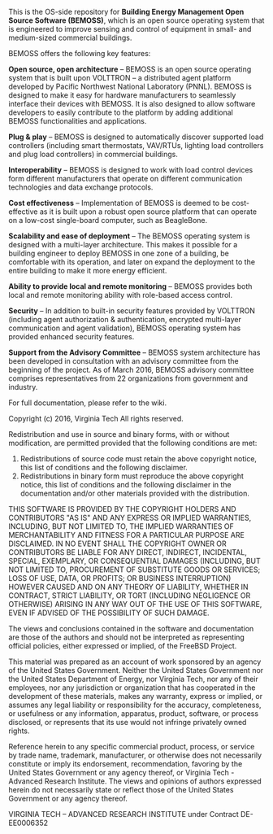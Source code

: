 This is the OS-side repository for **Building Energy Management Open Source Software (BEMOSS)**, which is an open source operating system that is engineered to improve sensing and control of equipment in small- and medium-sized commercial buildings. 

BEMOSS offers the following key features: 

**Open source, open architecture** – BEMOSS is an open source operating system that is built upon VOLTTRON – a distributed agent platform developed by Pacific Northwest National Laboratory (PNNL). BEMOSS is designed to make it easy for hardware manufacturers to seamlessly interface their devices with BEMOSS. It is also designed to allow software developers to easily contribute to the platform by adding additional BEMOSS functionalities and applications.

**Plug & play** – BEMOSS is designed to automatically discover supported load controllers (including smart thermostats, VAV/RTUs, lighting load controllers and plug load controllers) in commercial buildings. 

**Interoperability** – BEMOSS is designed to work with load control devices form different manufacturers that operate on different communication technologies and data exchange protocols. 

**Cost effectiveness** – Implementation of BEMOSS is deemed to be cost-effective as it is built upon a robust open source platform that can operate on a low-cost single-board computer, such as BeagleBone. 

**Scalability and ease of deployment** – The BEMOSS operating system is designed with a multi-layer architecture. This makes it possible for a building engineer to deploy BEMOSS in one zone of a building, be comfortable with its operation, and later on expand the deployment to the entire building to make it more energy efficient.

**Ability to provide local and remote monitoring** – BEMOSS provides both local and remote monitoring ability with role-based access control. 

**Security** – In addition to built-in security features provided by VOLTTRON (including agent authorization & authentication, encrypted multi-layer communication and agent validation), BEMOSS operating system has provided enhanced security features. 
 
**Support from the Advisory Committee** – BEMOSS system architecture has been developed in consultation with an advisory committee from the beginning of the project.  As of March 2016, BEMOSS advisory committee comprises representatives from 22 organizations from government and industry. 

For full documentation, please refer to the wiki.

Copyright (c) 2016, Virginia Tech
All rights reserved.

Redistribution and use in source and binary forms, with or without modification, are permitted provided that the following conditions are met: 
1. Redistributions of source code must retain the above copyright notice, this list of conditions and the following disclaimer.
2. Redistributions in binary form must reproduce the above copyright notice, this list of conditions and the following disclaimer in the documentation and/or other materials provided with the distribution.

THIS SOFTWARE IS PROVIDED BY THE COPYRIGHT HOLDERS AND CONTRIBUTORS "AS IS" AND ANY EXPRESS OR IMPLIED WARRANTIES, INCLUDING, BUT NOT LIMITED TO, THE IMPLIED WARRANTIES OF MERCHANTABILITY AND FITNESS FOR A PARTICULAR PURPOSE ARE DISCLAIMED. IN NO EVENT SHALL THE COPYRIGHT OWNER OR CONTRIBUTORS BE LIABLE FOR ANY DIRECT, INDIRECT, INCIDENTAL, SPECIAL, EXEMPLARY, OR CONSEQUENTIAL DAMAGES (INCLUDING, BUT NOT LIMITED TO, PROCUREMENT OF SUBSTITUTE GOODS OR SERVICES; LOSS OF USE, DATA, OR PROFITS; OR BUSINESS INTERRUPTION) HOWEVER CAUSED AND ON ANY THEORY OF LIABILITY, WHETHER IN CONTRACT, STRICT LIABILITY, OR TORT (INCLUDING NEGLIGENCE OR OTHERWISE) ARISING IN ANY WAY OUT OF THE USE OF THIS SOFTWARE, EVEN IF ADVISED OF THE POSSIBILITY OF SUCH DAMAGE.

The views and conclusions contained in the software and documentation are those of the authors and should not be interpreted as representing official policies, either expressed or implied, of the FreeBSD Project.

This material was prepared as an account of work sponsored by an agency of the United States Government. Neither the United States Government nor the United States Department of Energy, nor Virginia Tech, nor any of their employees, nor any jurisdiction or organization that has cooperated in the development of these materials, makes any warranty, express or implied, or assumes any legal liability or responsibility for the accuracy, completeness, or usefulness or any information, apparatus, product, software, or process disclosed, or represents that its use would not infringe privately owned rights. 

Reference herein to any specific commercial product, process, or service by trade name, trademark, manufacturer, or otherwise does not necessarily constitute or imply its endorsement, recommendation, favoring by the United States Government or any agency thereof, or Virginia Tech - Advanced Research Institute. The views and opinions of authors expressed herein do not necessarily state or reflect those of the United States Government or any agency thereof. 

VIRGINIA TECH – ADVANCED RESEARCH INSTITUTE
under Contract DE-EE0006352
